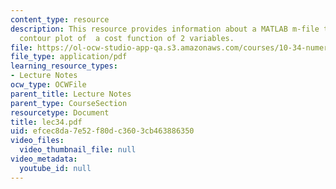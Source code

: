 ```yaml
---
content_type: resource
description: This resource provides information about a MATLAB m-file that makes a
  contour plot of  a cost function of 2 variables.
file: https://ol-ocw-studio-app-qa.s3.amazonaws.com/courses/10-34-numerical-methods-applied-to-chemical-engineering-fall-2005/efcec8da7e52f80dc3603cb463886350_lec34.pdf
file_type: application/pdf
learning_resource_types:
- Lecture Notes
ocw_type: OCWFile
parent_title: Lecture Notes
parent_type: CourseSection
resourcetype: Document
title: lec34.pdf
uid: efcec8da-7e52-f80d-c360-3cb463886350
video_files:
  video_thumbnail_file: null
video_metadata:
  youtube_id: null
---
```

